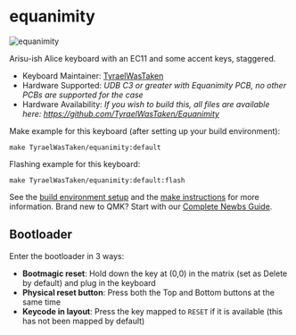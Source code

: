 # equanimity

![equanimity](https://imgur.com/kIGyOi4)

Arisu-ish Alice keyboard with an EC11 and some accent keys, staggered.

* Keyboard Maintainer: [TyraelWasTaken](https://github.com/TyraelWasTaken)
* Hardware Supported: *UDB C3 or greater with Equanimity PCB, no other PCBs are supported for the case*
* Hardware Availability: *If you wish to build this, all files are available here: https://github.com/TyraelWasTaken/Equanimity*

Make example for this keyboard (after setting up your build environment):

    make TyraelWasTaken/equanimity:default

Flashing example for this keyboard:

    make TyraelWasTaken/equanimity:default:flash

See the [build environment setup](https://docs.qmk.fm/#/getting_started_build_tools) and the [make instructions](https://docs.qmk.fm/#/getting_started_make_guide) for more information. Brand new to QMK? Start with our [Complete Newbs Guide](https://docs.qmk.fm/#/newbs).

## Bootloader

Enter the bootloader in 3 ways:

* **Bootmagic reset**: Hold down the key at (0,0) in the matrix (set as Delete by default) and plug in the keyboard
* **Physical reset button**: Press both the Top and Bottom buttons at the same time
* **Keycode in layout**: Press the key mapped to `RESET` if it is available (this has not been mapped by default)
